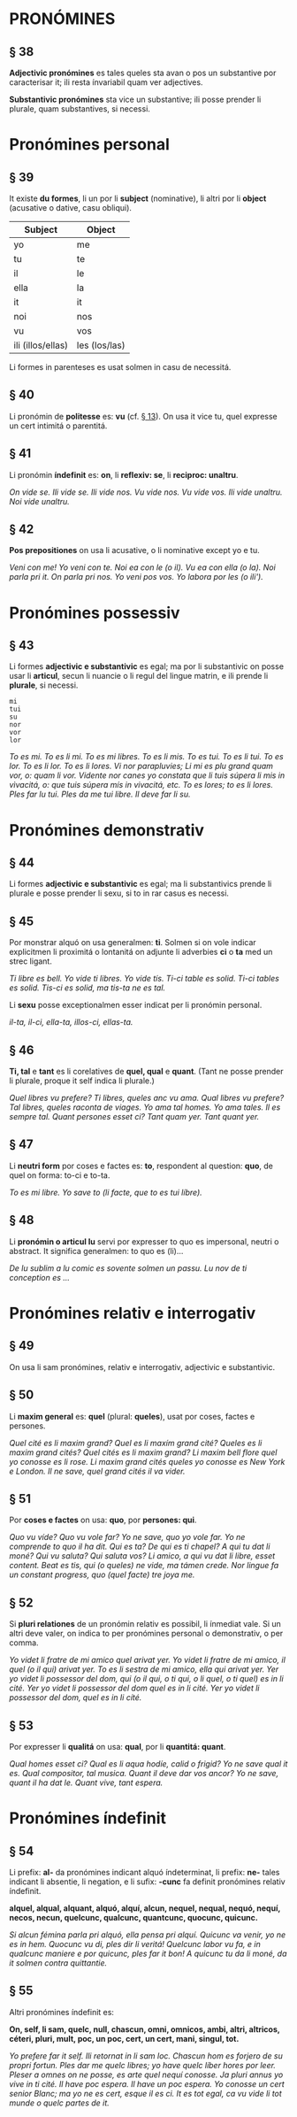 # PRONÓMINES

## § 38

**Adjectivic pronómines** es tales queles sta avan o pos un substantive por caracterisar it; ili resta ínvariabil quam ver adjectives.

**Substantivic pronómines** sta vice un substantive; ili posse prender li plurale, quam substantives, si necessi.

# Pronómines personal

## § 39

It existe **du formes**, li un por li **subject** (nominative), li altri por li **object** (acusative o dative, casu obliqui).

| Subject | Object |
| --- | --- |
| yo | me |
| tu | te |
| il | le |
| ella | la |
| it | it |
| noi | nos |
| vu | vos |
| ili (illos/ellas) | les (los/las) |

Li formes in parenteses es usat solmen in casu de necessitá.

## § 40

Li pronómin de **politesse** es: **vu** (cf. [§ 13](04-Ortografie#-13)). On usa it vice tu, quel expresse un cert intimitá o parentitá.

## § 41

Li pronómin **índefinit** es: **on**, li **reflexiv: se**, li **reciproc: unaltru**.

_On vide se. Ili vide se. Ili vide nos. Vu vide nos. Vu vide vos. Ili vide unaltru. Noi vide unaltru._

## § 42

**Pos prepositiones** on usa li acusative, o li nominative except yo e tu.

_Veni con me! Yo veni con te. Noi ea con le (o il). Vu ea con ella (o la). Noi parla pri it. On parla pri nos. Yo veni pos vos. Yo labora por les (o ili')._

# Pronómines possessiv

## § 43

Li formes **adjectivic e substantivic** es egal; ma por li substantivic on posse usar li **articul**, secun li nuancie o li regul del lingue matrin, e ili prende li **plurale**, si necessi.

```
mi
tui
su
nor
vor
lor
```

_To es mi. To es li mi. To es mi libres. To es li mis. To es tui. To es li tui. To es lor. To es li lor. To es li lores. Vi nor parapluvies; Li mi es plu grand quam vor, o: quam li vor. Vidente nor canes yo constata que li tuis súpera li mis in vìvacitá, o: que tuis súpera mís in vivacitá, etc. To es lores; to es li lores. Ples far lu tui. Ples da me tui libre. Il deve far li su._

# Pronómines demonstrativ

## § 44

Li formes **adjectivic e substantivic** es egal; ma li substantivics prende li plurale e posse prender li sexu, si to in rar casus es necessi.

## § 45

Por monstrar alquó on usa generalmen: **ti**. Solmen si on vole indicar explicitmen li proximitá o lontanitá on adjunte li adverbies **ci** o **ta** med un strec ligant.

_Ti libre es bell. Yo vide ti libres. Yo vide tís. Ti-ci table es solid. Ti-ci tables es solid. Tis-ci es solid, ma tis-ta ne es tal._

Li **sexu** posse exceptionalmen esser indicat per li pronómin personal.

_il-ta, il-ci, ella-ta, illos-ci, ellas-ta._

## § 46

**Ti, tal** e **tant** es li corelatives de **quel, qual** e **quant**. (Tant ne posse prender li plurale, proque it self indica li plurale.)

_Quel libres vu prefere? Ti libres, queles anc vu ama. Qual libres vu prefere? Tal libres, queles raconta de viages. Yo ama tal homes. Yo ama tales. Il es sempre tal. Quant persones esset ci? Tant quam yer. Tant quant yer._

## § 47

Li **neutri form** por coses e factes es: **to**, respondent al question: **quo**, de quel on forma: to-ci e to-ta.

_To es mi libre. Yo save to (li facte, que to es tui líbre)._

## § 48

Li **pronómin o articul lu** servi por expresser to quo es impersonal, neutri o abstract. It significa generalmen: to quo es (li)...

_De lu sublim a lu comic es sovente solmen un passu. Lu nov de ti conception es ..._

# Pronómines relativ e interrogativ

## § 49

On usa li sam pronómines, relativ e interrogativ, adjectivic e substantivic.

## § 50

Li **maxim general** es: **quel** (plural: **queles**), usat por coses, factes e persones.

_Quel cité es li maxim grand? Quel es li maxím grand cité? Queles es li maxim grand cités? Quel cités es li maxim grand? Li maxim bell flore quel yo conosse es li rose. Li maxim grand cités queles yo conosse es New York e London. Il ne save, quel grand cités il va vider._

## § 51

Por **coses e factes** on usa: **quo**, por **persones: qui**.

_Quo vu víde? Quo vu vole far? Yo ne save, quo yo vole far. Yo ne comprende to quo il ha dit. Qui es ta? De qui es ti chapel? A qui tu dat li moné? Qui vu saluta? Qui saluta vos? Li amico, a qui vu dat li libre, esset content. Beat es tis, qui (o queles) ne vide, ma támen crede. Nor lingue fa un constant progress, quo (quel facte) tre joya me._

## § 52

Si **pluri relationes** de un pronómin relativ es possibil, li ínmediat vale. Si un altri deve valer, on indica to per pronómines personal o demonstrativ, o per comma.

_Yo videt li fratre de mi amico quel arivat yer. Yo videt li fratre de mi amico, il quel (o il qui) arivat yer. To es li sestra de mi amico, ella qui arivat yer. Yer yo videt li possessor del dom, qui (o il qui, o ti qui, o li quel, o ti quel) es in li cité. Yer yo videt li possessor del dom quel es in li cité. Yer yo videt li possessor del dom, quel es in Ii cíté._

## § 53

Por expresser li **qualitá** on usa: **qual**, por li **quantitá: quant**.

_Qual homes esset ci? Qual es li aqua hodíe, calid o frigid? Yo ne save qual it es. Qual compositor, tal musica. Quant il deve dar vos ancor? Yo ne save, quant il ha dat le. Quant vive, tant espera._

# Pronómines índefinit

## § 54

Li prefix: **al-** da pronómines indicant alquó índeterminat, li prefix: **ne-** tales indicant li absentie, li negation, e li sufix: **-cunc** fa definit pronómines relativ índefinit.

**alquel, alqual, alquant, alquó, alquí, alcun, nequel, nequal, nequó, nequí, necos, necun, quelcunc, qualcunc, quantcunc, quocunc, quicunc.**

_Si alcun fémina parla pri alquó, ella pensa pri alquí. Quicunc va venir, yo ne es in hem. Quocunc vu di, ples dir li veritá! Quelcunc labor vu fa, e in qualcunc maniere e por quicunc, ples far it bon! A quicunc tu da li moné, da it solmen contra quittantie._

## § 55

Altri pronómines índefinit es:

**On, self, li sam, quelc, null, chascun, omni, omnicos, ambi, altri, altricos, céteri, pluri, mult, poc, un poc, cert, un cert, mani, singul, tot.**

_Yo prefere far it self. Ili retornat in li sam loc. Chascun hom es forjero de su propri fortun. Ples dar me quelc libres; yo have quelc líber hores por leer. Pleser a omnes on ne posse, es arte quel nequí conosse. Ja pluri annus yo vive in ti cité. Il have poc espera. Il have un poc espera. Yo conosse un cert senior Blanc; ma yo ne es cert, esque il es ci. It es tot egal, ca vu vide li tot munde o quelc partes de it._
